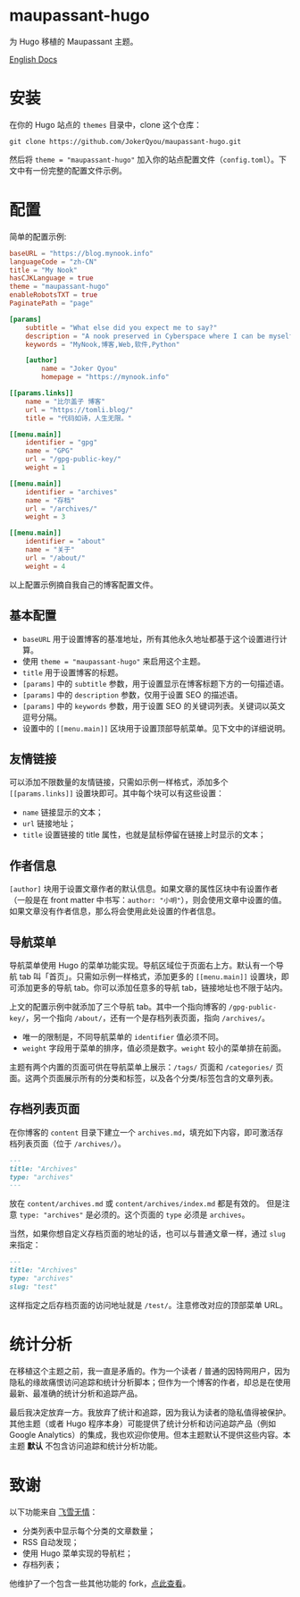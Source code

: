 # maupassant-hugo
为 Hugo 移植的 Maupassant 主题。

[English Docs](README.md)

# 安装

在你的 Hugo 站点的 `themes` 目录中，clone 这个仓库：

```shell
git clone https://github.com/JokerQyou/maupassant-hugo.git
```

然后将 `theme = "maupassant-hugo"` 加入你的站点配置文件（`config.toml`）。下文中有一份完整的配置文件示例。

# 配置

简单的配置示例:

```toml
baseURL = "https://blog.mynook.info"
languageCode = "zh-CN"
title = "My Nook"
hasCJKLanguage = true
theme = "maupassant-hugo"
enableRobotsTXT = true
PaginatePath = "page"

[params]
    subtitle = "What else did you expect me to say?"
    description = "A nook preserved in Cyberspace where I can be myself."
    keywords = "MyNook,博客,Web,软件,Python"

    [author]
        name = "Joker Qyou"
        homepage = "https://mynook.info"

[[params.links]]
    name = "比尔盖子 博客"
    url = "https://tomli.blog/"
    title = "代码如诗，人生无限。"

[[menu.main]]
    identifier = "gpg"
    name = "GPG"
    url = "/gpg-public-key/"
    weight = 1

[[menu.main]]
    identifier = "archives"
    name = "存档"
    url = "/archives/"
    weight = 3

[[menu.main]]
    identifier = "about"
    name = "关于"
    url = "/about/"
    weight = 4
```

以上配置示例摘自我自己的博客配置文件。

## 基本配置

- `baseURL` 用于设置博客的基准地址，所有其他永久地址都基于这个设置进行计算。
- 使用 `theme = "maupassant-hugo"` 来启用这个主题。
- `title` 用于设置博客的标题。
- `[params]` 中的 `subtitle` 参数，用于设置显示在博客标题下方的一句描述语。
- `[params]` 中的 `description` 参数，仅用于设置 SEO 的描述语。
- `[params]` 中的 `keywords` 参数，用于设置 SEO 的关键词列表。关键词以英文逗号分隔。
- 设置中的 `[[menu.main]]` 区块用于设置顶部导航菜单。见下文中的详细说明。

## 友情链接

可以添加不限数量的友情链接，只需如示例一样格式，添加多个 `[[params.links]]` 设置块即可。其中每个块可以有这些设置：

- `name` 链接显示的文本；
- `url` 链接地址；
- `title` 设置链接的 title 属性，也就是鼠标停留在链接上时显示的文本；

## 作者信息

`[author]` 块用于设置文章作者的默认信息。如果文章的属性区块中有设置作者（一般是在 front matter 中书写：`author: "小明"`），则会使用文章中设置的值。如果文章没有作者信息，那么将会使用此处设置的作者信息。

## 导航菜单

导航菜单使用 Hugo 的菜单功能实现。导航区域位于页面右上方。默认有一个导航 tab 叫「首页」。只需如示例一样格式，添加更多的 `[[menu.main]]` 设置块，即可添加更多的导航 tab。你可以添加任意多的导航 tab，链接地址也不限于站内。

上文的配置示例中就添加了三个导航 tab。其中一个指向博客的 `/gpg-public-key/`，另一个指向 `/about/`，还有一个是存档列表页面，指向 `/archives/`。

- 唯一的限制是，不同导航菜单的 `identifier` 值必须不同。
- `weight` 字段用于菜单的排序，值必须是数字。`weight` 较小的菜单排在前面。

主题有两个内置的页面可供在导航菜单上展示：`/tags/` 页面和 `/categories/` 页面。这两个页面展示所有的分类和标签，以及各个分类/标签包含的文章列表。

## 存档列表页面

在你博客的 `content` 目录下建立一个 `archives.md`，填充如下内容，即可激活存档列表页面（位于 `/archives/`）。

```markdown
---
title: "Archives"
type: "archives"
---
```

放在 `content/archives.md` 或 `content/archives/index.md` 都是有效的。
但是注意 `type: "archives"` 是必须的。这个页面的 `type` 必须是 `archives`。

当然，如果你想自定义存档页面的地址的话，也可以与普通文章一样，通过 `slug` 来指定：

```markdown
---
title: "Archives"
type: "archives"
slug: "test"
```

这样指定之后存档页面的访问地址就是 `/test/`。注意修改对应的顶部菜单 URL。

# 统计分析

在移植这个主题之前，我一直是矛盾的。作为一个读者 / 普通的因特网用户，因为隐私的缘故痛恨访问追踪和统计分析脚本；但作为一个博客的作者，却总是在使用最新、最准确的统计分析和追踪产品。

最后我决定放弃一方。我放弃了统计和追踪，因为我认为读者的隐私值得被保护。其他主题（或者 Hugo 程序本身）可能提供了统计分析和访问追踪产品（例如 Google Analytics）的集成，我也欢迎你使用。但本主题默认不提供这些内容。本主题 **默认** 不包含访问追踪和统计分析功能。

# 致谢

以下功能来自 [飞雪无情][rujews_github]：

- 分类列表中显示每个分类的文章数量；
- RSS 自动发现；
- 使用 Hugo 菜单实现的导航栏；
- 存档列表；

他维护了一个包含一些其他功能的 fork，[点此查看][flysnow_maupassant_hugo_github]。

[rujews_github]: https://github.com/rujews
[flysnow_maupassant_hugo_github]: https://github.com/rujews/maupassant-hugo
